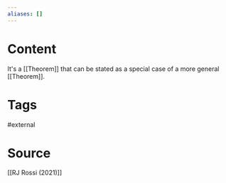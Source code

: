 ```yaml
---
aliases: []
---
```

# Content
It's a [[Theorem]] that can be stated as a special case of a more general [[Theorem]].

# Tags
#external 

# Source
[[RJ Rossi (2021)]]